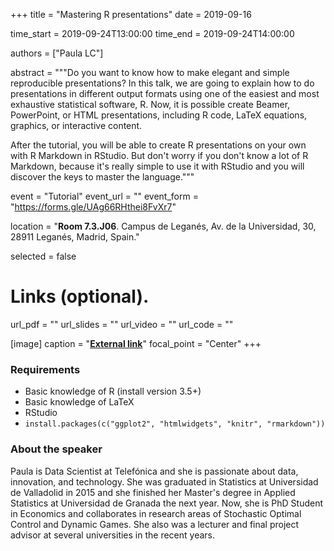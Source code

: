 +++
title = "Mastering R presentations"
date = 2019-09-16

time_start = 2019-09-24T13:00:00
time_end = 2019-09-24T14:00:00

authors = ["Paula LC"]

abstract = """Do you want to know how to make elegant and simple reproducible presentations? In this talk, we are going to explain how to do presentations in different output formats using one of the easiest and most exhaustive statistical software, R. Now, it is possible create Beamer, PowerPoint, or HTML presentations, including R code, LaTeX equations, graphics, or interactive content.

After the tutorial, you will be able to create R presentations on your own with R Markdown in RStudio. But don't worry if you don't know a lot of R Markdown, because it's really simple to use it with RStudio and you will discover the keys to master the language."""

event = "Tutorial"
event_url = ""
event_form = "https://forms.gle/UAg66RHthei8FvXr7"

location = "**Room 7.3.J06**. Campus de Leganés, Av. de la Universidad, 30, 28911 Leganés, Madrid, Spain."
  
selected = false

# Links (optional).
url_pdf = ""
url_slides = ""
url_video = ""
url_code = ""

[image]
  caption = "[**External link**](https://github.com/PaulaLC)"
  focal_point = "Center" 
+++

### Requirements

- Basic knowledge of R (install version 3.5+)
- Basic knowledge of LaTeX
- RStudio
- `install.packages(c("ggplot2", "htmlwidgets", "knitr", "rmarkdown"))`

### About the speaker

Paula is Data Scientist at Telefónica and she is passionate about data, innovation, and technology. She was graduated in Statistics at Universidad de Valladolid in 2015 and she finished her Master's degree in Applied Statistics at Universidad de Granada the next year. Now, she is PhD Student in Economics and collaborates in research areas of Stochastic Optimal Control and Dynamic Games. She also was a lecturer and final project advisor at several universities in the recent years.
